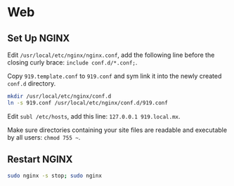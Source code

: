 # Web


## Set Up NGINX
Edit `/usr/local/etc/nginx/nginx.conf`, add the following line before the closing curly brace: `include conf.d/*.conf;`.

Copy `919.template.conf` to `919.conf` and sym link it into the newly created `conf.d` directory.

~~~sh
mkdir /usr/local/etc/nginx/conf.d
ln -s 919.conf /usr/local/etc/nginx/conf.d/919.conf
~~~

Edit `subl /etc/hosts`, add this line: `127.0.0.1 919.local.mx`.

Make sure directories containing your site files are readable and executable by all users: `chmod 755 ~`.


## Restart NGINX
~~~sh
sudo nginx -s stop; sudo nginx
~~~
